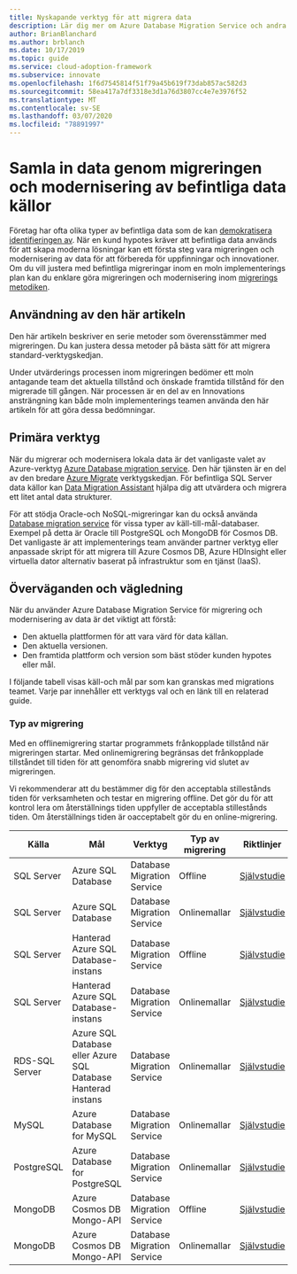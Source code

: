 ```yaml
---
title: Nyskapande verktyg för att migrera data
description: Lär dig mer om Azure Database Migration Service och andra verktyg som migrerar och moderniserar data för att förbereda för moln uppfinningar och innovationer.
author: BrianBlanchard
ms.author: brblanch
ms.date: 10/17/2019
ms.topic: guide
ms.service: cloud-adoption-framework
ms.subservice: innovate
ms.openlocfilehash: 1f6d7545814f51f79a45b619f73dab857ac582d3
ms.sourcegitcommit: 58ea417a7df3318e3d1a76d3807cc4e7e3976f52
ms.translationtype: MT
ms.contentlocale: sv-SE
ms.lasthandoff: 03/07/2020
ms.locfileid: "78891997"
---
```

# <a name="collect-data-through-the-migration-and-modernization-of-existing-data-sources"></a>Samla in data genom migreringen och modernisering av befintliga data källor

Företag har ofta olika typer av befintliga data som de kan [demokratisera identifieringen av](../considerations/data.md). När en kund hypotes kräver att befintliga data används för att skapa moderna lösningar kan ett första steg vara migreringen och modernisering av data för att förbereda för uppfinningar och innovationer. Om du vill justera med befintliga migreringar inom en moln implementerings plan kan du enklare göra migreringen och modernisering inom [migrerings metodiken](../../migrate/index.md).

## <a name="use-of-this-article"></a>Användning av den här artikeln

Den här artikeln beskriver en serie metoder som överensstämmer med migreringen. Du kan justera dessa metoder på bästa sätt för att migrera standard-verktygskedjan.

Under utvärderings processen inom migreringen bedömer ett moln antagande team det aktuella tillstånd och önskade framtida tillstånd för den migrerade till gången. När processen är en del av en Innovations ansträngning kan både moln implementerings teamen använda den här artikeln för att göra dessa bedömningar.

## <a name="primary-toolset"></a>Primära verktyg

När du migrerar och modernisera lokala data är det vanligaste valet av Azure-verktyg [Azure Database migration service](https://docs.microsoft.com/azure/dms). Den här tjänsten är en del av den bredare [Azure Migrate](https://docs.microsoft.com/azure/migrate/migrate-services-overview) verktygskedjan. För befintliga SQL Server data källor kan [Data Migration Assistant](https://docs.microsoft.com/sql/dma/dma-overview) hjälpa dig att utvärdera och migrera ett litet antal data strukturer.

För att stödja Oracle-och NoSQL-migreringar kan du också använda [Database migration service](https://docs.microsoft.com/azure/dms) för vissa typer av käll-till-mål-databaser. Exempel på detta är Oracle till PostgreSQL och MongoDB för Cosmos DB. Det vanligaste är att implementerings team använder partner verktyg eller anpassade skript för att migrera till Azure Cosmos DB, Azure HDInsight eller virtuella dator alternativ baserat på infrastruktur som en tjänst (IaaS).

## <a name="considerations-and-guidance"></a>Överväganden och vägledning

När du använder Azure Database Migration Service för migrering och modernisering av data är det viktigt att förstå:

- Den aktuella plattformen för att vara värd för data källan.
- Den aktuella versionen.
- Den framtida plattform och version som bäst stöder kunden hypotes eller mål.

I följande tabell visas käll-och mål par som kan granskas med migrations teamet. Varje par innehåller ett verktygs val och en länk till en relaterad guide.

### <a name="migration-type"></a>Typ av migrering

Med en offlinemigrering startar programmets frånkopplade tillstånd när migreringen startar. Med onlinemigrering begränsas det frånkopplade tillståndet till tiden för att genomföra snabb migrering vid slutet av migreringen.

Vi rekommenderar att du bestämmer dig för den acceptabla stillestånds tiden för verksamheten och testar en migrering offline. Det gör du för att kontrol lera om återställnings tiden uppfyller de acceptabla stillestånds tiden. Om återställnings tiden är oacceptabelt gör du en online-migrering.

|Källa  |Mål  |Verktyg  |Typ av migrering  |Riktlinjer  |
|---------|---------|---------|---------|---------|
|SQL Server|Azure SQL Database|Database Migration Service|Offline|[Självstudie](https://docs.microsoft.com/azure/dms/tutorial-sql-server-to-azure-sql)|
|SQL Server|Azure SQL Database|Database Migration Service|Onlinemallar|[Självstudie](https://docs.microsoft.com/azure/dms/tutorial-sql-server-azure-sql-online)|
|SQL Server|Hanterad Azure SQL Database-instans|Database Migration Service|Offline|[Självstudie](https://docs.microsoft.com/azure/dms/tutorial-sql-server-to-managed-instance)|
|SQL Server|Hanterad Azure SQL Database-instans|Database Migration Service|Onlinemallar|[Självstudie](https://docs.microsoft.com/azure/dms/tutorial-sql-server-managed-instance-online)|
|RDS-SQL Server|Azure SQL Database eller Azure SQL Database Hanterad instans|Database Migration Service|Onlinemallar|[Självstudie](https://docs.microsoft.com/azure/dms/tutorial-rds-sql-server-azure-sql-and-managed-instance-online)|
|MySQL|Azure Database for MySQL|Database Migration Service|Onlinemallar|[Självstudie](https://docs.microsoft.com/azure/dms/tutorial-mysql-azure-mysql-online)|
|PostgreSQL|Azure Database for PostgreSQL|Database Migration Service|Onlinemallar|[Självstudie](https://docs.microsoft.com/azure/dms/tutorial-postgresql-azure-postgresql-online)|
|MongoDB|Azure Cosmos DB Mongo-API|Database Migration Service|Offline|[Självstudie](https://docs.microsoft.com/azure/dms/tutorial-mongodb-cosmos-db)|
|MongoDB|Azure Cosmos DB Mongo-API|Database Migration Service|Onlinemallar|[Självstudie](https://docs.microsoft.com/azure/dms/tutorial-mongodb-cosmos-db-online)|
